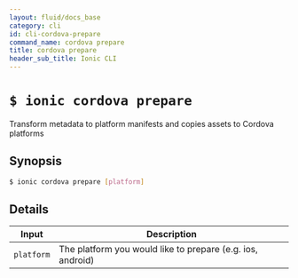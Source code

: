```yaml
---
layout: fluid/docs_base
category: cli
id: cli-cordova-prepare
command_name: cordova prepare
title: cordova prepare
header_sub_title: Ionic CLI
---
```


# `$ ionic cordova prepare`

Transform metadata to platform manifests and copies assets to Cordova platforms
## Synopsis

```bash
$ ionic cordova prepare [platform]
```
  
## Details


Input | Description
----- | ----------
`platform` | The platform you would like to prepare (e.g. ios, android)



